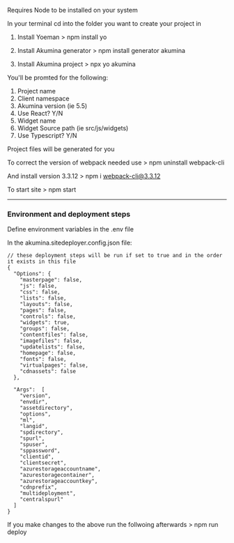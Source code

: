 Requires Node to be installed on your system

In your terminal cd into the folder you want to create your project in

1. Install Yoeman > npm install yo

2. Install  Akumina generator > npm install generator akumina 

3. Install  Akumina project > npx yo akumina

You'll be promted for the following: 
1. Project name
2. Client namespace 
3. Akumina version (ie 5.5)
4. Use React? Y/N
5. Widget name 
6. Widget Source path (ie src/js/widgets)
7. Use Typescript? Y/N

Project files will be generated for you

To correct the version of webpack needed use > npm uninstall  webpack-cli

And install version 3.3.12 > npm i webpack-cli@3.3.12

To start site > npm start

------------------------------------

### Environment and deployment steps

Define environment variables in the .env file

In the akumina.sitedeployer.config.json file: 


	// these deployment steps will be run if set to true and in the order it exists in this file
	{
	  "Options": {
	    "masterpage": false,
	    "js": false,
	    "css": false,
	    "lists": false,
	    "layouts": false,
	    "pages": false,
	    "controls": false,
	    "widgets": true, 
	    "groups": false,
	    "contentfiles": false,
	    "imagefiles": false,
	    "updatelists": false,
	    "homepage": false,
	    "fonts": false,
	    "virtualpages": false,
	    "cdnassets": false
	  },
	
	  "Args":  [
	    "version",
	    "envdir",
	    "assetdirectory",
	    "options",
	    "ml",
	    "langid",
	    "spdirectory",
	    "spurl",
	    "spuser",
	    "sppassword",
	    "clientid",
	    "clientsecret",
	    "azurestorageaccountname",
	    "azurestoragecontainer",
	    "azurestorageaccountkey",
	    "cdnprefix",
	    "multideployment",
	    "centralspurl"
	  ]
	}

If you make changes to the above run the follwoing afterwards > npm run deploy
